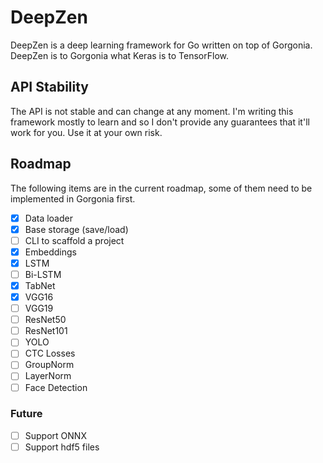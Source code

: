 # DeepZen

DeepZen is a deep learning framework for Go written on top of Gorgonia.
DeepZen is to Gorgonia what Keras is to TensorFlow.

## API Stability
The API is not stable and can change at any moment.
I'm writing this framework mostly to learn and so I don't provide any guarantees
that it'll work for you. Use it at your own risk.

## Roadmap

The following items are in the current roadmap, some of them need to be implemented in Gorgonia first.

- [x] Data loader  
- [x] Base storage (save/load)  
- [ ] CLI to scaffold a project  
- [x] Embeddings  
- [x] LSTM  
- [ ] Bi-LSTM  
- [x] TabNet  
- [x] VGG16  
- [ ] VGG19  
- [ ] ResNet50  
- [ ] ResNet101  
- [ ] YOLO  
- [ ] CTC Losses  
- [ ] GroupNorm  
- [ ] LayerNorm  
- [ ] Face Detection

### Future

- [ ] Support ONNX  
- [ ] Support hdf5 files  
